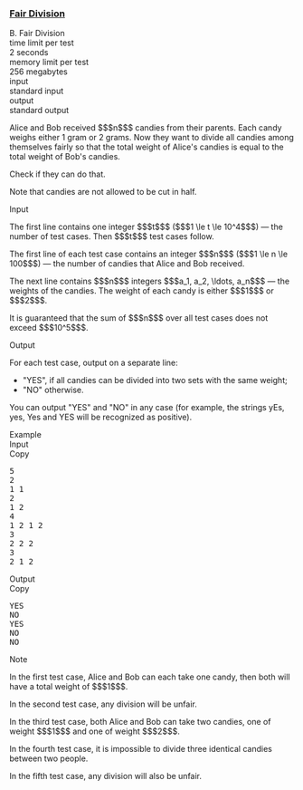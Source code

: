<h3><a href="https://codeforces.com/contest/1472/problem/B" target="_blank" rel="noopener noreferrer">Fair Division</a></h3>

<div class="header"><div class="title">B. Fair Division</div><div class="time-limit"><div class="property-title">time limit per test</div>2 seconds</div><div class="memory-limit"><div class="property-title">memory limit per test</div>256 megabytes</div><div class="input-file input-standard"><div class="property-title">input</div>standard input</div><div class="output-file output-standard"><div class="property-title">output</div>standard output</div></div><div><p>Alice and Bob received $$$n$$$ candies from their parents. <span class="tex-font-style-bf">Each candy weighs either 1 gram or 2 grams</span>. Now they want to divide all candies among themselves fairly so that the total weight of Alice's candies is equal to the total weight of Bob's candies.</p><p>Check if they can do that.</p><p>Note that candies <span class="tex-font-style-bf">are not allowed to be cut in half</span>.</p></div><div class="input-specification"><div class="section-title">Input</div><p>The first line contains one integer $$$t$$$ ($$$1 \le t \le 10^4$$$) — the number of test cases. Then $$$t$$$ test cases follow.</p><p>The first line of each test case contains an integer $$$n$$$ ($$$1 \le n \le 100$$$) — the number of candies that Alice and Bob received.</p><p>The next line contains $$$n$$$ integers $$$a_1, a_2, \ldots, a_n$$$ — the weights of the candies. The weight of each candy is either $$$1$$$ or $$$2$$$.</p><p>It is guaranteed that the sum of $$$n$$$ over all test cases does not exceed $$$10^5$$$.</p></div><div class="output-specification"><div class="section-title">Output</div><p>For each test case, output on a separate line: </p><ul> <li> "<span class="tex-font-style-tt">YES</span>", if all candies can be divided into two sets with the same weight; </li><li> "<span class="tex-font-style-tt">NO</span>" otherwise. </li></ul><p>You can output "<span class="tex-font-style-tt">YES</span>" and "<span class="tex-font-style-tt">NO</span>" in any case (for example, the strings <span class="tex-font-style-tt">yEs</span>, <span class="tex-font-style-tt">yes</span>, <span class="tex-font-style-tt">Yes</span> and <span class="tex-font-style-tt">YES</span> will be recognized as positive).</p></div><div class="sample-tests"><div class="section-title">Example</div><div class="sample-test"><div class="input"><div class="title">Input<div title="Copy" data-clipboard-target="#id005900612290372877" id="id007747928486539217" class="input-output-copier">Copy</div></div><pre id="id005900612290372877">5
2
1 1
2
1 2
4
1 2 1 2
3
2 2 2
3
2 1 2
</pre></div><div class="output"><div class="title">Output<div title="Copy" data-clipboard-target="#id005846276008462421" id="id004620127853498054" class="input-output-copier">Copy</div></div><pre id="id005846276008462421">YES
NO
YES
NO
NO
</pre></div></div></div><div class="note"><div class="section-title">Note</div><p>In the first test case, Alice and Bob can each take one candy, then both will have a total weight of $$$1$$$.</p><p>In the second test case, any division will be unfair.</p><p>In the third test case, both Alice and Bob can take two candies, one of weight $$$1$$$ and one of weight $$$2$$$.</p><p>In the fourth test case, it is impossible to divide three identical candies between two people.</p><p>In the fifth test case, any division will also be unfair.</p></div>